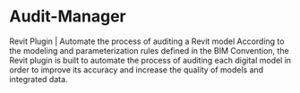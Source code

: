 # Audit-Manager
Revit Plugin | Automate the process of auditing a Revit model
According to the modeling and parameterization rules defined in the BIM Convention, the Revit plugin is built to automate the process of auditing each digital model in order to improve its accuracy and increase the quality of models and integrated data.
